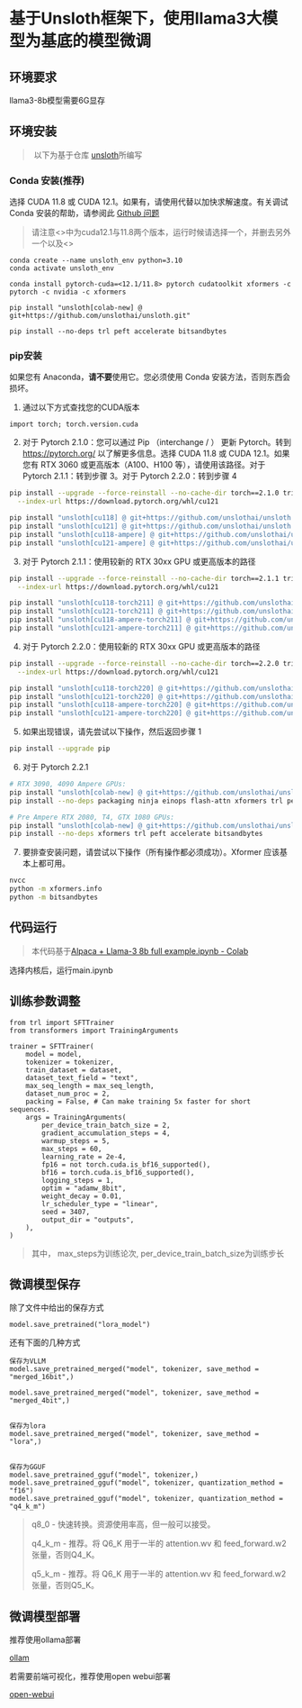 # 基于Unsloth框架下，使用llama3大模型为基底的模型微调



## 环境要求

llama3-8b模型需要6G显存



## 环境安装

> ​	以下为基于仓库 [unsloth](https://github.com/unslothai/unsloth)所编写



### Conda 安装(推荐)

选择 CUDA 11.8 或 CUDA 12.1。如果有，请使用代替以加快求解速度。有关调试 Conda 安装的帮助，请参阅此 [Github 问题](https://github.com/unslothai/unsloth/issues/73)

> 请注意<>中为cuda12.1与11.8两个版本，运行时候请选择一个，并删去另外一个以及<>

```
conda create --name unsloth_env python=3.10
conda activate unsloth_env

conda install pytorch-cuda=<12.1/11.8> pytorch cudatoolkit xformers -c pytorch -c nvidia -c xformers

pip install "unsloth[colab-new] @ git+https://github.com/unslothai/unsloth.git"

pip install --no-deps trl peft accelerate bitsandbytes
```



### pip安装

如果您有 Anaconda，**请不要**使用它。您必须使用 Conda 安装方法，否则东西会损坏。

1. 通过以下方式查找您的CUDA版本
```
import torch; torch.version.cuda
```

2. 对于 Pytorch 2.1.0：您可以通过 Pip （interchange / ） 更新 Pytorch。转到 https://pytorch.org/ 以了解更多信息。选择 CUDA 11.8 或 CUDA 12.1。如果您有 RTX 3060 或更高版本（A100、H100 等），请使用该路径。对于 Pytorch 2.1.1：转到步骤 3。对于 Pytorch 2.2.0：转到步骤 4
```bash
pip install --upgrade --force-reinstall --no-cache-dir torch==2.1.0 triton \
  --index-url https://download.pytorch.org/whl/cu121
```
```bash
pip install "unsloth[cu118] @ git+https://github.com/unslothai/unsloth.git"
pip install "unsloth[cu121] @ git+https://github.com/unslothai/unsloth.git"
pip install "unsloth[cu118-ampere] @ git+https://github.com/unslothai/unsloth.git"
pip install "unsloth[cu121-ampere] @ git+https://github.com/unslothai/unsloth.git"
```
3. 对于 Pytorch 2.1.1：使用较新的 RTX 30xx GPU 或更高版本的路径
```bash
pip install --upgrade --force-reinstall --no-cache-dir torch==2.1.1 triton \
  --index-url https://download.pytorch.org/whl/cu121
```
```bash
pip install "unsloth[cu118-torch211] @ git+https://github.com/unslothai/unsloth.git"
pip install "unsloth[cu121-torch211] @ git+https://github.com/unslothai/unsloth.git"
pip install "unsloth[cu118-ampere-torch211] @ git+https://github.com/unslothai/unsloth.git"
pip install "unsloth[cu121-ampere-torch211] @ git+https://github.com/unslothai/unsloth.git"
```
4. 对于 Pytorch 2.2.0：使用较新的 RTX 30xx GPU 或更高版本的路径
```bash
pip install --upgrade --force-reinstall --no-cache-dir torch==2.2.0 triton \
  --index-url https://download.pytorch.org/whl/cu121
```
```bash
pip install "unsloth[cu118-torch220] @ git+https://github.com/unslothai/unsloth.git"
pip install "unsloth[cu121-torch220] @ git+https://github.com/unslothai/unsloth.git"
pip install "unsloth[cu118-ampere-torch220] @ git+https://github.com/unslothai/unsloth.git"
pip install "unsloth[cu121-ampere-torch220] @ git+https://github.com/unslothai/unsloth.git"
```
5. 如果出现错误，请先尝试以下操作，然后返回步骤 1
```bash
pip install --upgrade pip
```
6. 对于 Pytorch 2.2.1
```bash
# RTX 3090, 4090 Ampere GPUs:
pip install "unsloth[colab-new] @ git+https://github.com/unslothai/unsloth.git"
pip install --no-deps packaging ninja einops flash-attn xformers trl peft accelerate bitsandbytes

# Pre Ampere RTX 2080, T4, GTX 1080 GPUs:
pip install "unsloth[colab-new] @ git+https://github.com/unslothai/unsloth.git"
pip install --no-deps xformers trl peft accelerate bitsandbytes
```
7. 要排查安装问题，请尝试以下操作（所有操作都必须成功）。Xformer 应该基本上都可用。
```bash
nvcc
python -m xformers.info
python -m bitsandbytes
```



## 代码运行

> 本代码基于[Alpaca + Llama-3 8b full example.ipynb - Colab ](https://colab.research.google.com/drive/135ced7oHytdxu3N2DNe1Z0kqjyYIkDXp?usp=sharing#scrollTo=2eSvM9zX_2d3)

选择内核后，运行main.ipynb



## 训练参数调整

```
from trl import SFTTrainer
from transformers import TrainingArguments

trainer = SFTTrainer(
    model = model,
    tokenizer = tokenizer,
    train_dataset = dataset,
    dataset_text_field = "text",
    max_seq_length = max_seq_length,
    dataset_num_proc = 2,
    packing = False, # Can make training 5x faster for short sequences.
    args = TrainingArguments(
        per_device_train_batch_size = 2,
        gradient_accumulation_steps = 4,
        warmup_steps = 5,
        max_steps = 60,
        learning_rate = 2e-4,
        fp16 = not torch.cuda.is_bf16_supported(),
        bf16 = torch.cuda.is_bf16_supported(),
        logging_steps = 1,
        optim = "adamw_8bit",
        weight_decay = 0.01,
        lr_scheduler_type = "linear",
        seed = 3407,
        output_dir = "outputs",
    ),
)
```

> 其中， max_steps为训练论次, per_device_train_batch_size为训练步长





## 微调模型保存

除了文件中给出的保存方式

```
model.save_pretrained("lora_model")
```



还有下面的几种方式
```
保存为VLLM
model.save_pretrained_merged("model", tokenizer, save_method = "merged_16bit",)

model.save_pretrained_merged("model", tokenizer, save_method = "merged_4bit",)


保存为lora
model.save_pretrained_merged("model", tokenizer, save_method = "lora",)


保存为GGUF
model.save_pretrained_gguf("model", tokenizer,)
model.save_pretrained_gguf("model", tokenizer, quantization_method = "f16")
model.save_pretrained_gguf("model", tokenizer, quantization_method = "q4_k_m")

```
> q8_0 - 快速转换。资源使用率高，但一般可以接受。
> 
> q4_k_m - 推荐。将 Q6_K 用于一半的 attention.wv 和 feed_forward.w2 张量，否则Q4_K。
> 
> q5_k_m - 推荐。将 Q6_K 用于一半的 attention.wv 和 feed_forward.w2 张量，否则Q5_K。


## 微调模型部署

推荐使用ollama部署

[ollam](https://github.com/ollama/ollama)



若需要前端可视化，推荐使用open webui部署

[open-webui](https://github.com/open-webui/open-webui)
